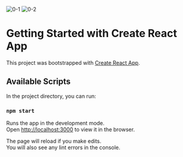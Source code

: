 ![0-1](https://user-images.githubusercontent.com/68956014/125982329-d75dd38e-4709-49cf-9107-ea43bc7e9109.JPG)
![0-2](https://user-images.githubusercontent.com/68956014/125982337-3d39a6f2-8c0b-4995-96f9-c9f8d8c7c2f0.JPG)
# Getting Started with Create React App

This project was bootstrapped with [Create React App](https://github.com/facebook/create-react-app).

## Available Scripts

In the project directory, you can run:

### `npm start`

Runs the app in the development mode.\
Open [http://localhost:3000](http://localhost:3000) to view it in the browser.

The page will reload if you make edits.\
You will also see any lint errors in the console.



